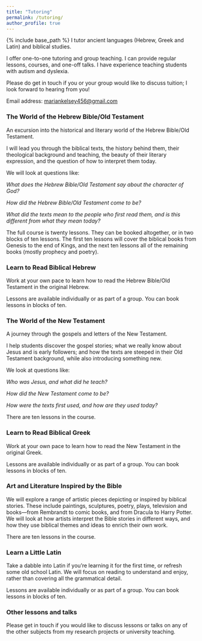 ```yaml
---
title: "Tutoring"
permalink: /tutoring/
author_profile: true
---
```

{% include base_path %}
I tutor ancient languages (Hebrew, Greek and Latin) and biblical studies.

I offer one-to-one tutoring and group teaching. I can provide regular lessons, courses, and one-off talks. I have experience teaching students with autism and dyslexia.

Please do get in touch if you or your group would like to discuss tuition; I look forward to hearing from you!

Email address: mariankelsey456@gmail.com



### The World of the Hebrew Bible/Old Testament

An excursion into the historical and literary world of the Hebrew Bible/Old Testament.

I will lead you through the biblical texts, the history behind them, their theological background and teaching, the beauty of their literary expression, and the question of how to interpret them today.

We will look at questions like:

*What does the Hebrew Bible/Old Testament say about the character of God?*

*How did the Hebrew Bible/Old Testament come to be?*

*What did the texts mean to the people who first read them, and is this different from what they mean today?*

The full course is twenty lessons. They can be booked altogether, or in two blocks of ten lessons. The first ten lessons will cover the biblical books from Genesis to the end of Kings, and the next ten lessons all of the remaining books (mostly prophecy and poetry).



### Learn to Read Biblical Hebrew

Work at your own pace to learn how to read the Hebrew Bible/Old Testament in the original Hebrew.

Lessons are available individually or as part of a group. You can book lessons in blocks of ten.



### The World of the New Testament

A journey through the gospels and letters of the New Testament. 

I help students discover the gospel stories; what we really know about Jesus and is early followers; and how the texts are steeped in their Old Testament background, while also introducing something new.

We look at questions like:

*Who was Jesus, and what did he teach?*

*How did the New Testament come to be?*

*How were the texts first used, and how are they used today?*

There are ten lessons in the course.



### Learn to Read Biblical Greek

Work at your own pace to learn how to read the New Testament in the original Greek.

Lessons are available individually or as part of a group. You can book lessons in blocks of ten.



### Art and Literature Inspired by the Bible

We will explore a range of artistic pieces depicting or inspired by biblical stories. These include paintings, sculptures, poetry, plays, television and books—from Rembrandt to comic books, and from Dracula to Harry Potter. We will look at how artists interpret the Bible stories in different ways, and how they use biblical themes and ideas to enrich their own work.

There are ten lessons in the course.



### Learn a Little Latin

Take a dabble into Latin if you’re learning it for the first time, or refresh some old school Latin. We will focus on reading to understand and enjoy, rather than covering all the grammatical detail.

Lessons are available individually or as part of a group. You can book lessons in blocks of ten.



### Other lessons and talks

Please get in touch if you would like to discuss lessons or talks on any of the other subjects from my research projects or university teaching.

